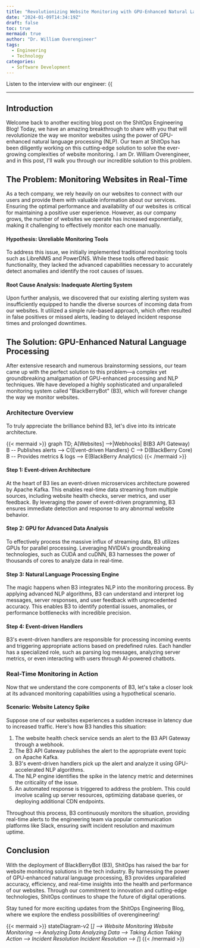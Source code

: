 ```yaml
---
title: "Revolutionizing Website Monitoring with GPU-Enhanced Natural Language Processing"
date: "2024-01-09T14:34:19Z"
draft: false
toc: true
mermaid: true
author: "Dr. William Overengineer"
tags:
  - Engineering
  - Technology
categories:
  - Software Development
---
```


Listen to the interview with our engineer: {{<audio src="https://s3.chaops.de/shitops/podcasts/revolutionizing-website-monitoring-with-gpu-enhanced-natural-language-processing.mp3" class="audio">}}

---

## Introduction

Welcome back to another exciting blog post on the ShitOps Engineering Blog! Today, we have an amazing breakthrough to share with you that will revolutionize the way we monitor websites using the power of GPU-enhanced natural language processing (NLP). Our team at ShitOps has been diligently working on this cutting-edge solution to solve the ever-growing complexities of website monitoring. I am Dr. William Overengineer, and in this post, I'll walk you through our incredible solution to this problem.

## The Problem: Monitoring Websites in Real-Time

As a tech company, we rely heavily on our websites to connect with our users and provide them with valuable information about our services. Ensuring the optimal performance and availability of our websites is critical for maintaining a positive user experience. However, as our company grows, the number of websites we operate has increased exponentially, making it challenging to effectively monitor each one manually.

#### Hypothesis: Unreliable Monitoring Tools

To address this issue, we initially implemented traditional monitoring tools such as LibreNMS and PowerDNS. While these tools offered basic functionality, they lacked the advanced capabilities necessary to accurately detect anomalies and identify the root causes of issues.

#### Root Cause Analysis: Inadequate Alerting System

Upon further analysis, we discovered that our existing alerting system was insufficiently equipped to handle the diverse sources of incoming data from our websites. It utilized a simple rule-based approach, which often resulted in false positives or missed alerts, leading to delayed incident response times and prolonged downtimes.

## The Solution: GPU-Enhanced Natural Language Processing

After extensive research and numerous brainstorming sessions, our team came up with the perfect solution to this problem—a complex yet groundbreaking amalgamation of GPU-enhanced processing and NLP techniques. We have developed a highly sophisticated and unparalleled monitoring system called "BlackBerryBot" (B3), which will forever change the way we monitor websites.

### Architecture Overview

To truly appreciate the brilliance behind B3, let's dive into its intricate architecture.

{{< mermaid >}}
graph TD;
  A[Websites] -->|Webhooks| B(B3 API Gateway)
  B -- Publishes alerts --> C{Event-driven Handlers}
  C --> D(BlackBerry Core)
  B -- Provides metrics & logs --> E(BlackBerry Analytics)
{{< /mermaid >}}

#### Step 1: Event-driven Architecture

At the heart of B3 lies an event-driven microservices architecture powered by Apache Kafka. This enables real-time data streaming from multiple sources, including website health checks, server metrics, and user feedback. By leveraging the power of event-driven programming, B3 ensures immediate detection and response to any abnormal website behavior.

#### Step 2: GPU for Advanced Data Analysis

To effectively process the massive influx of streaming data, B3 utilizes GPUs for parallel processing. Leveraging NVIDIA's groundbreaking technologies, such as CUDA and cuDNN, B3 harnesses the power of thousands of cores to analyze data in real-time.

#### Step 3: Natural Language Processing Engine

The magic happens when B3 integrates NLP into the monitoring process. By applying advanced NLP algorithms, B3 can understand and interpret log messages, server responses, and user feedback with unprecedented accuracy. This enables B3 to identify potential issues, anomalies, or performance bottlenecks with incredible precision.

#### Step 4: Event-driven Handlers

B3's event-driven handlers are responsible for processing incoming events and triggering appropriate actions based on predefined rules. Each handler has a specialized role, such as parsing log messages, analyzing server metrics, or even interacting with users through AI-powered chatbots.

### Real-Time Monitoring in Action

Now that we understand the core components of B3, let's take a closer look at its advanced monitoring capabilities using a hypothetical scenario.

#### Scenario: Website Latency Spike

Suppose one of our websites experiences a sudden increase in latency due to increased traffic. Here's how B3 handles this situation:

1. The website health check service sends an alert to the B3 API Gateway through a webhook.
2. The B3 API Gateway publishes the alert to the appropriate event topic on Apache Kafka.
3. B3's event-driven handlers pick up the alert and analyze it using GPU-accelerated NLP algorithms.
4. The NLP engine identifies the spike in the latency metric and determines the criticality of the issue.
5. An automated response is triggered to address the problem. This could involve scaling up server resources, optimizing database queries, or deploying additional CDN endpoints.

Throughout this process, B3 continuously monitors the situation, providing real-time alerts to the engineering team via popular communication platforms like Slack, ensuring swift incident resolution and maximum uptime.

## Conclusion

With the deployment of BlackBerryBot (B3), ShitOps has raised the bar for website monitoring solutions in the tech industry. By harnessing the power of GPU-enhanced natural language processing, B3 provides unparalleled accuracy, efficiency, and real-time insights into the health and performance of our websites. Through our commitment to innovation and cutting-edge technologies, ShitOps continues to shape the future of digital operations.

Stay tuned for more exciting updates from the ShitOps Engineering Blog, where we explore the endless possibilities of overengineering!

{{< mermaid >}}
stateDiagram-v2
  [*] --> Website Monitoring
  Website Monitoring --> Analyzing Data
  Analyzing Data --> Taking Action
  Taking Action --> Incident Resolution
  Incident Resolution --> [*]
{{< /mermaid >}}